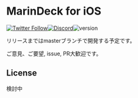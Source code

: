 # MarinDeck for iOS

[![Twitter Follow](https://img.shields.io/twitter/follow/vitomcharm?style=flat-square)](https://twitter.com/vitomcharm)[![Discord](https://img.shields.io/badge/Discord-join-blue)](https://discord.gg/JKsqaxcnCW)![version](https://img.shields.io/badge/version-Alpha-red)



リリースまではmasterブランチで開発する予定です。



ご意見、ご要望, issue, PR大歓迎です。

## License

検討中

